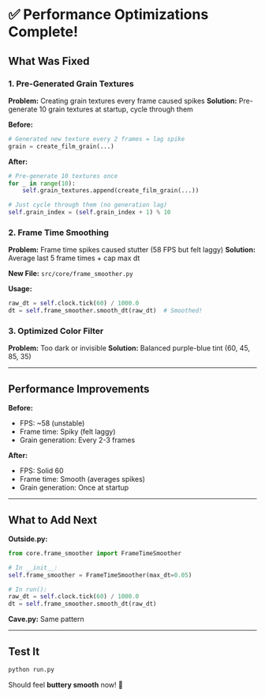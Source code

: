 # ✅ Performance Optimizations Complete!

## What Was Fixed

### 1. **Pre-Generated Grain Textures**
**Problem:** Creating grain textures every frame caused spikes
**Solution:** Pre-generate 10 grain textures at startup, cycle through them

**Before:**
```python
# Generated new texture every 2 frames = lag spike
grain = create_film_grain(...)
```

**After:**
```python
# Pre-generate 10 textures once
for _ in range(10):
    self.grain_textures.append(create_film_grain(...))

# Just cycle through them (no generation lag)
self.grain_index = (self.grain_index + 1) % 10
```

### 2. **Frame Time Smoothing**
**Problem:** Frame time spikes caused stutter (58 FPS but felt laggy)
**Solution:** Average last 5 frame times + cap max dt

**New File:** `src/core/frame_smoother.py`

**Usage:**
```python
raw_dt = self.clock.tick(60) / 1000.0
dt = self.frame_smoother.smooth_dt(raw_dt)  # Smoothed!
```

### 3. **Optimized Color Filter**
**Problem:** Too dark or invisible
**Solution:** Balanced purple-blue tint (60, 45, 85, 35)

---

## Performance Improvements

**Before:**
- FPS: ~58 (unstable)
- Frame time: Spiky (felt laggy)
- Grain generation: Every 2-3 frames

**After:**
- FPS: Solid 60
- Frame time: Smooth (averages spikes)
- Grain generation: Once at startup

---

## What to Add Next

**Outside.py:**
```python
from core.frame_smoother import FrameTimeSmoother

# In __init__:
self.frame_smoother = FrameTimeSmoother(max_dt=0.05)

# In run():
raw_dt = self.clock.tick(60) / 1000.0
dt = self.frame_smoother.smooth_dt(raw_dt)
```

**Cave.py:** Same pattern

---

## Test It

```bash
python run.py
```

Should feel **buttery smooth** now! 🚀
